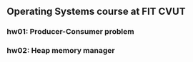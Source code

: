 ## Operating Systems course at FIT CVUT
### hw01: Producer-Consumer problem
### hw02: Heap memory manager

